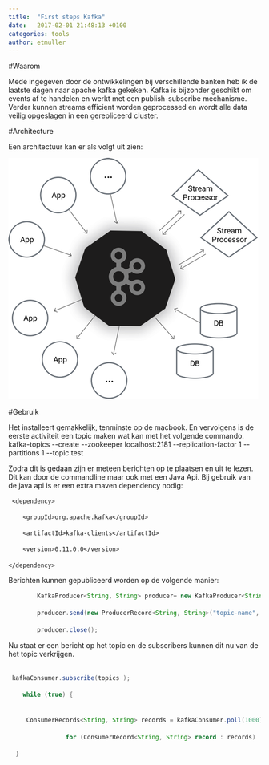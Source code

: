 ```yaml
---
title:  "First steps Kafka"
date:   2017-02-01 21:48:13 +0100
categories: tools
author: etmuller
---
```


#Waarom

Mede ingegeven door de ontwikkelingen bij verschillende banken heb ik de laatste dagen naar apache kafka gekeken. Kafka is bijzonder geschikt om events af te handelen en werkt met een publish-subscribe mechanisme. Verder kunnen streams efficient worden geprocessed en wordt alle data veilig opgeslagen in een gerepliceerd cluster.

#Architecture

Een architectuur kan er als volgt uit zien:

![Architectuur](/assets/images/blog/kafka.png)

#Gebruik

Het installeert gemakkelijk, tenminste op de macbook. En vervolgens is de eerste activiteit een topic maken wat kan met het volgende commando.
kafka-topics --create --zookeeper localhost:2181 --replication-factor 1 --partitions 1 --topic test

Zodra dit is gedaan zijn er meteen berichten op te plaatsen en uit te lezen. Dit kan door de commandline maar ook met een Java Api.
Bij gebruik van de java api is er een extra maven dependency nodig:

```
 <dependency>

    <groupId>org.apache.kafka</groupId>

    <artifactId>kafka-clients</artifactId>

    <version>0.11.0.0</version>

</dependency>
```

Berichten kunnen gepubliceerd worden op de volgende manier:

```java
 		KafkaProducer<String, String> producer= new KafkaProducer<String, String>(props)

 		producer.send(new ProducerRecord<String, String>("topic-name", message, message));
 
 		producer.close();
```
  
 Nu staat er een bericht op het topic en de subscribers kunnen dit nu van de het topic verkrijgen.


```java

 kafkaConsumer.subscribe(topics );
 
 	while (true) {
 	
            	
     ConsumerRecords<String, String> records = kafkaConsumer.poll(1000);
                
                for (ConsumerRecord<String, String> record : records)
                   
  }
```



